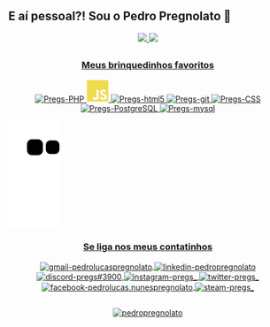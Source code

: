 ## E aí pessoal?! Sou o Pedro Pregnolato 📌

<div style="display: inline_block" align="center">
  <a href="https://github.com/pedropregnolato">
  <img height="165em" src="https://github-readme-stats.vercel.app/api?username=pedropregnolato&show_icons=true&theme=midnight-purple&include_all_commits=true&count_private=true&locale=pt-br" />
  <img height="165em" src="https://github-readme-stats.vercel.app/api/top-langs/?username=pedropregnolato&layout=compact&langs_count=7&theme=midnight-purple&locale=pt-br"/>
</div>

##

<div style="display: inline_block" align="center">
  <h3>Meus brinquedinhos favoritos</h3>
    <img alt="Pregs-PHP" height="45" width="40" src="https://cdn.jsdelivr.net/gh/devicons/devicon/icons/php/php-original.svg" />
    <img alt="Pregs-Js" height="40" width="40" src="https://raw.githubusercontent.com/devicons/devicon/master/icons/javascript/javascript-plain.svg" />
    <img alt="Pregs-html5" height="40" width="40" src="https://cdn.jsdelivr.net/gh/devicons/devicon/icons/html5/html5-original.svg" />
    <img alt="Pregs-git" height="40" width="40" src="https://cdn.jsdelivr.net/gh/devicons/devicon/icons/git/git-original.svg" />
    <img alt="Pregs-CSS" height="40" width="40" src="https://cdn.jsdelivr.net/gh/devicons/devicon/icons/css3/css3-original.svg" />
    <img alt="Pregs-PostgreSQL" height="40" width="40" src="https://cdn.jsdelivr.net/gh/devicons/devicon/icons/postgresql/postgresql-original.svg" />
    <img alt="Pregs-mysql" height="45" width="40" src="https://cdn.jsdelivr.net/gh/devicons/devicon/icons/mysql/mysql-original-wordmark.svg" />
</div>

![Snake animation](https://github.com/pedropregnolato/pedropregnolato/blob/output/github-contribution-grid-snake.svg)

<h3 align="center">Se liga nos meus contatinhos</h3>
  <p align="center">
    <a href ="mailto:pedrolucaspregnolato@gmail.com" target="_blank">
      <img align="center" src="https://img.shields.io/badge/-Gmail-%23333?style=for-the-badge&logo=gmail&logoColor=white" alt="gmail-pedrolucaspregnolato" target="_blank" />
    </a>
    <a href="https://linkedin.com/in/pedropregnolato" >
      <img align="center" src="https://img.shields.io/badge/LinkedIn-0077B5?style=for-the-badge&logo=linkedin&logoColor=white" alt="linkedin-pedropregnolato" target="blank" />
    </a>
    <a href="https://discord.gg/TpwY3UJnJS" >
      <img align="center" src="https://img.shields.io/badge/Discord-7289DA?style=for-the-badge&logo=discord&logoColor=white" alt="discord-pregs#3900" target="blank" />
    </a>
    <a href="https://instagram.com/pregs_" >
      <img align="center" src="https://img.shields.io/badge/Instagram-E4405F?style=for-the-badge&logo=instagram&logoColor=white" alt="instagram-pregs_" target="blank" />
    </a>
    <a href="https://twitter.com/pregs_" >
      <img align="center" src="https://img.shields.io/badge/Twitter-1DA1F2?style=for-the-badge&logo=twitter&logoColor=white" alt="twitter-pregs_" target="blank" />
    </a>
    <a href="https://fb.com/pedrolucas.nunespregnolato" >
      <img align="center" src="https://img.shields.io/badge/Facebook-1877F2?style=for-the-badge&logo=facebook&logoColor=white" alt="facebook-pedrolucas.nunespregnolato" target="blank" />
    </a>
    <a href ="https://steamcommunity.com/id/pregs/" >
      <img align="center" src="https://img.shields.io/badge/Steam-000000?style=for-the-badge&logo=steam&logoColor=white" alt="steam-pregs_" target="_blank" />
    </a>
  </p>
  
##
  
<p align="center"> 
  <a href="https://github.com/pedropregnolato">
    <img src="https://img.shields.io/badge/GitHub-100000?style=for-the-badge&logo=github&logoColor=white" alt="pedropregnolato" />
  </a> 
</p>
